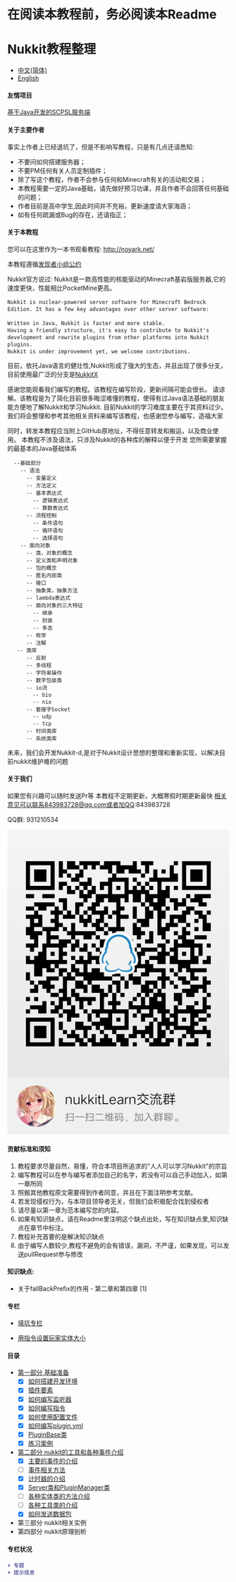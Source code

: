 # 在阅读本教程前，务必阅读本Readme
# Nukkit教程整理

- [中文(简体)](README.md)
- [English](README_en.md)

#### 友情项目

[基于Java开发的SCPSL服务端](https://github.com/jsmod2-java-c/JSmod2-Core)

#### 关于主要作者

事实上作者上已经退坑了，但是不影响写教程，只是有几点还请悉知:
- 不要问如何搭建服务器；
- 不要PM任何有关人员定制插件；
- 除了写这个教程，作者不会参与任何和Minecraft有关的活动和交易；
- 本教程需要一定的Java基础，请先做好预习功课，并且作者不会回答任何基础的问题；
- 作者目前是高中学生,因此时间并不充裕，更新速度请大家海涵；
- 如有任何疏漏或Bug的存在，还请指正；

#### 关于本教程

您可以在这里作为一本书观看教程: http://noyark.net/

本教程遵循[发现者小组公约](LICENSE)

Nukkit官方说过: Nukkit是一款高性能的核能驱动的Minecraft基岩版服务器,它的
速度更快，性能相比PocketMine更高。
```
Nukkit is nuclear-powered server software for Minecraft Bedrock Edition. It has a few key advantages over other server software:

Written in Java, Nukkit is faster and more stable.
Having a friendly structure, it's easy to contribute to Nukkit's development and rewrite plugins from other platforms into Nukkit plugins.
Nukkit is under improvement yet, we welcome contributions.
```

目前，依托Java语言的健壮性,Nukkit形成了强大的生态，并且出现了很多分支，目前使用最广泛的分支是[NukkitX](http://nukkitx.com)

感谢您能观看我们编写的教程。该教程在编写阶段，更新间隔可能会很长。
请谅解。该教程是为了简化目前很多晦涩难懂的教程，使得有过Java语法基础的朋友
能方便地了解Nukkit和学习Nukkit. 目前Nukkit的学习难度主要在于其资料过少。
我们将会整理和参考其他相关资料来编写该教程，也感谢您参与编写，造福大家

同时，转发本教程应当附上GitHub原地址，不得任意转发和搬运，以及商业使用。
本教程不涉及语法，只涉及Nukkit的各种库的解释以便于开发
您所需要掌握的最基本的Java基础体系
```
  --基础部分
    -- 语法
      -- 变量定义
      -- 方法定义
      -- 基本表达式
        -- 逻辑表达式
        -- 算数表达式
      -- 流程控制
        -- 条件语句
        -- 循环语句
        -- 选择语句
    -- 面向对象
      -- 类，对象的概念
      -- 定义类和声明对象
      -- 包的概念
      -- 匿名内部类
      -- 接口
      -- 抽象类，抽象方法
      -- lambda表达式
      -- 面向对象的三大特征
        -- 继承
        -- 封装
        -- 多态
      -- 枚举
      -- 注解
   -- 类库
      -- 反射
      -- 多线程
      -- 字符串操作
      -- 数字包装类
      -- io流
        -- bio
        -- nio
      -- 套接字Socket
        -- udp
        -- tcp
      -- 时间类库
      -- 系统类库

```
未来，我们会开发Nukkit-d,是对于Nukkit设计思想的整理和重新实现，以解决目前nukkit维护难的问题
#### 关于我们

如果您有兴趣可以随时发送Pr等
本教程不定期更新，大概寒假时期更新最快
相关意见可以联系843983728@qq.com或者加QQ:843983728

QQ群: 931210534

![QQ群](images/0-00.png)

#### 贡献标准和须知

1. 教程要求尽量自然，易懂，符合本项目所追求的"人人可以学习Nukkit"的宗旨
2. 编写教程可以在参与编写者添加自己的名字，若没有可以自己手动加入，如第一章所同
3. 照搬其他教程原文需要得到作者同意，并且在下面注明参考文献。
4. 若发现侵权行为，与本项目领导者无关，但我们会积极配合找到侵权者
5. 请尽量以第一章为范本编写您的内容。
6. 如果有知识缺点，请在Readme里注明这个缺点出处，写在知识缺点里,知识缺点在章节中标注。
7. 教程补充首要的是解决知识缺点
8. 由于编写人数较少,教程不避免的会有错误，漏洞，不严谨，如果发现，可以发送pullRequest参与修改

#### 知识缺点:
   - 关于fallBackPrefix的作用 - 第二章和第四章 [1]
#### 专栏
   
   - [填坑专栏](专栏*关于我们常见的那些坑.md)
   
   - [用指令设置玩家实体大小](章外篇之—-用指令设置玩家实体大小(简单版).md)
#### 目录
- [第一部分 基础准备](第一部分前言.md)
  - [X] [如何搭建开发环境](第一章*如何搭建环境.md)
  - [X] [插件要素](第二章*插件要素.md)
  - [X] [如何编写监听器](第三章*如何编写监听器.md)
  - [X] [如何编写指令](第四章*如何编写命令.md)
  - [X] [如何使用配置文件](第五章*如何使用配置文件.md)
  - [X] [如何编写plugin.yml](第六章*如何编写plugin.yml.md)
  - [X] [PluginBase类](第七章*PluginBase类.md)
  - [X] [练习案例](第八章*案例玩家进入信息等效果.md)
- [第二部分 nukkit的工具和各种事件介绍](第二部分前言.md)
  - [X] [主要的事件的介绍](第一章*主要的事件介绍.md)
  - [ ] [事件相关方法](第二章*事件相关方法.md)
  - [X] [计时器的介绍](第三章*计时器的介绍.md)
  - [X] [Server类和PluginManager类](第四章*Server类和PluginManager类.md) 
  - [ ] [各种实体类的方法介绍](第五章*各种实体类的方法介绍.md)
  - [ ] [各种工具类的介绍](第六章*各种工具类的介绍.md)
  - [X] [如何发送数据包](第七章*如何发送数据包.md)
- 第三部分 nukkit相关实例
- 第四部分 nukkit原理剖析


#### 专栏状况
```diff
+ 专题
+ 提示信息
```

